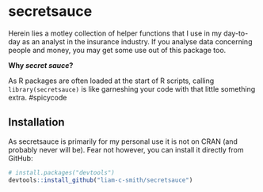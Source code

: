 
<!-- README.md is generated from README.Rmd. Please edit that file -->
secretsauce
===========

Herein lies a motley collection of helper functions that I use in my day-to-day as an analyst in the insurance industry. If you analyse data concerning people and money, you may get some use out of this package too.

**Why *secret sauce*?**

As R packages are often loaded at the start of R scripts, calling `library(secretsauce)` is like garneshing your code with that little something extra. \#spicycode

Installation
------------

As secretsauce is primarily for my personal use it is not on CRAN (and probably never will be). Fear not however, you can install it directly from GitHub:

``` r
# install.packages("devtools")
devtools::install_github("liam-c-smith/secretsauce")
```

